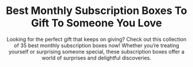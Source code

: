 ---
layout: post
title: Best Monthly Subscription Boxes To Gift To Someone You Love
subtitle: Looking for the perfect gift that keeps on giving? Check out this collection of 35 best monthly subscription boxes now! Whether you’re treating yourself or surprising someone special, these subscription boxes offer a world of surprises and delightful discoveries.
header-img: "img/post/2023/09/copied/monthly-subcription-boxes.jpg"
header-style: text
permalink: "/best-monthly-subscription-boxes/"
catalog: true
tags:
  - Recipients 
  - Men
---  